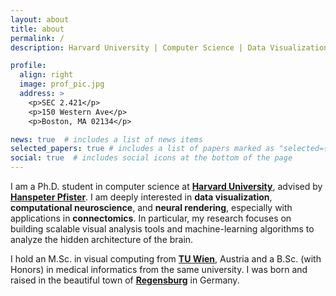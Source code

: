```yaml
---
layout: about
title: about
permalink: /
description: Harvard University | Computer Science | Data Visualization

profile:
  align: right
  image: prof_pic.jpg
  address: >
    <p>SEC 2.421</p>
    <p>150 Western Ave</p>
    <p>Boston, MA 02134</p>

news: true  # includes a list of news items
selected_papers: true # includes a list of papers marked as "selected={true}"
social: true  # includes social icons at the bottom of the page
---
```


I am a Ph.D. student in computer science at **[Harvard University](https://www.harvard.edu/)**, advised by **[Hanspeter Pfister](https://en.wikipedia.org/wiki/Hanspeter_Pfister)**.
I am deeply interested in **data visualization**, **computational neuroscience**, and **neural rendering**, especially with applications in **connectomics**. In particular, my research focuses on building scalable visual analysis tools and machine-learning algorithms to analyze the hidden architecture of the brain.

I hold an M.Sc. in visual computing from **[TU Wien](https://www.tuwien.at/en/)**, Austria and a B.Sc. (with Honors) in medical informatics from the same university.
I was born and raised in the beautiful town of **[Regensburg](https://en.wikipedia.org/wiki/Regensburg)** in Germany.